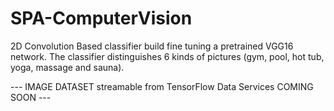 # SPA-ComputerVision

2D Convolution Based classifier build fine tuning a pretrained VGG16 network. The classifier distinguishes 6 kinds of pictures (gym, pool, hot tub, yoga, massage and sauna).

--- IMAGE DATASET streamable from TensorFlow Data Services COMING SOON ---
